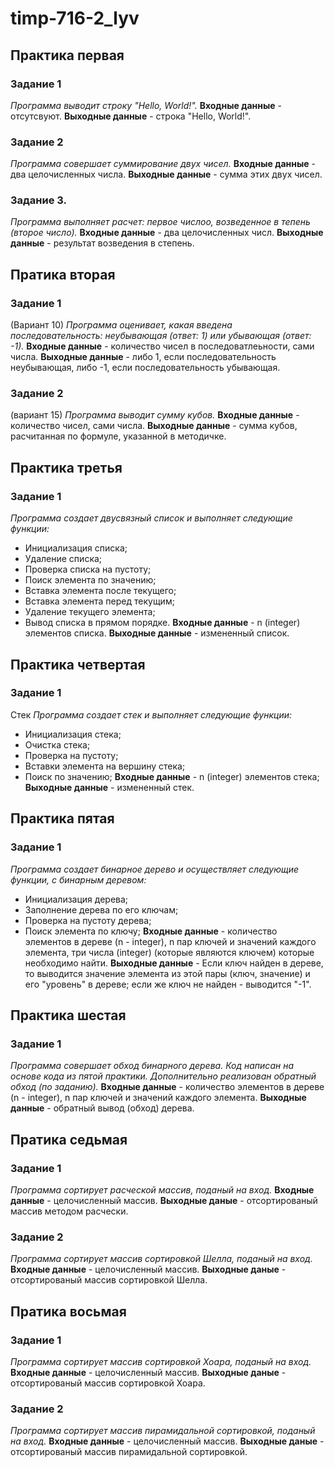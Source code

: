 # timp-716-2_lyv
## Практика первая
### Задание 1
*Программа выводит строку "Hello, World!".*
**Входные данные** - отсутсвуют.
**Выходные данные** - строка "Hello, World!".
 
### Задание 2
*Программа совершает суммирование двух чисел.*
**Входные данные** - два целочисленных числа.
**Выходные данные** - сумма этих двух чисел.

### Задание 3.
*Программа выполняет расчет: первое числоо, возведенное в тепень (второе число).*
**Входные данные** - два целочисленных числ.
**Выходные данные** - результат возведения в степень.

## Пратика вторая
### Задание 1
(Вариант 10)
*Программа оценивает, какая введена последовательность: неубывающая (ответ: 1) или убывающая (ответ: -1).*
**Входные данные** - количество чисел в последоватлеьности, сами числа.
**Выходные данные** - либо 1, если последовательность неубывающая, либо -1, если последовательность убывающая.

### Задание 2
(вариант 15)
*Программа выводит сумму кубов.*
**Входные данные** - количество чисел, сами числа.
**Выходные данные** - сумма кубов, расчитанная по формуле, указанной в методичке.


## Практика третья
### Задание 1
*Программа создает двусвязный список и выполняет следующие функции:*
* Инициализация списка;
* Удаление списка;
* Проверка списка на пустоту;
* Поиск элемента по значению;
* Вставка элемента после текущего;
* Вставка элемента перед текущим;
* Удаление текущего элемента;
* Вывод списка в прямом порядке.
**Входные данные** - n (integer) элементов списка.
**Выходные данные** - измененный список.

## Практика четвертая
### Задание 1
Стек
*Программа создает стек и выполняет следующие функции:*
* Инициализация стека;
* Очистка стека;
* Проверка на пустоту;
* Вставки элемента на вершину стека;
* Поиск по значению;
**Входные данные** - n (integer) элементов стека;
**Выходные данные** - измененный стек.

## Практика пятая
### Задание 1
*Программа создает бинарное дерево и осуществляет следующие функции, с бинарным деревом:*
* Инициализация дерева;
* Заполнение дерева по его ключам;
* Проверка на пустоту дерева;
* Поиск элемента по ключу;
**Входные данные** - количество элементов в дереве (n - integer), n пар ключей и значений каждого элемента, три числа (integer) (которые являются ключем) которые необходимо найти.
**Выходные данные** - Если ключ найден в дереве, то выводится значение элемента из этой пары (ключ, значение) и его "уровень" в дереве; если же ключ не найден - выводится "-1".

## Практика шестая
### Задание 1
*Программа совершает обход бинарного дерева. Код написан на основе кода из пятой практики. Дополнительно реализован обратный обход (по заданию).*
**Входные данные** - количество элементов в дереве (n - integer), n пар ключей и значений каждого элемента.
**Выходные данные** - обратный вывод (обход) дерева.

## Пратика седьмая
### Задание 1
*Программа сортирует расческой массив, поданый на вход.*
**Входные данные** - целочисленный массив.
**Выходные даные** - отсортированый массив методом расчески.

### Задание 2
*Программа сортирует массив сортировкой Шелла, поданый на вход.*
**Входные данные** - целочисленный массив.
**Выходные даные** - отсортированый массив сортировкой Шелла.

## Пратика восьмая
### Задание 1
*Программа сортирует массив сортировкой Хоара, поданый на вход.*
**Входные данные** - целочисленный массив.
**Выходные даные** - отсортированый массив сортировкой Хоара.

### Задание 2
*Программа сортирует массив пирамидальной сортировкой, поданый на вход.*
**Входные данные** - целочисленный массив.
**Выходные даные** - отсортированый массив пирамидальной сортировкой.
